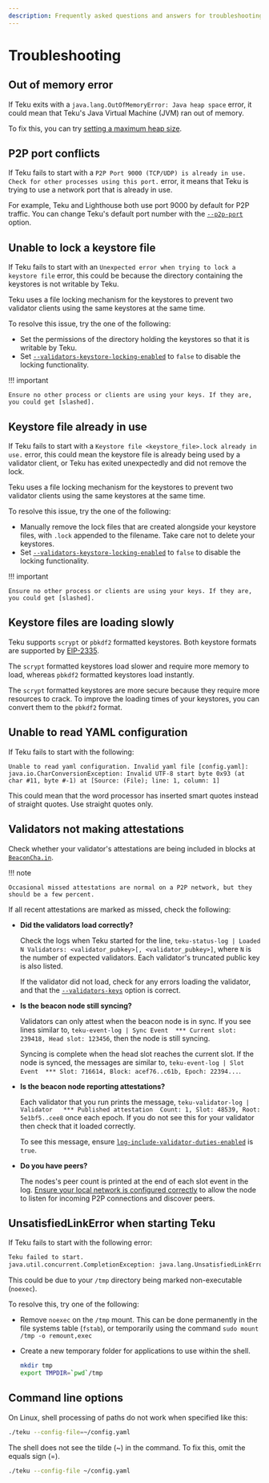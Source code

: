 ```yaml
---
description: Frequently asked questions and answers for troubleshooting Teku
---
```


# Troubleshooting

## Out of memory error

If Teku exits with a `java.lang.OutOfMemoryError: Java heap space` error, it could mean that Teku's
Java Virtual Machine (JVM) ran out of memory.

To fix this, you can try [setting a maximum heap size].

## P2P port conflicts

If Teku fails to start with a `P2P Port 9000 (TCP/UDP) is already in use. Check for other processes
using this port.` error, it means that Teku is trying to use a network port that is already in
use.

For example, Teku and Lighthouse both use port 9000 by default for P2P traffic. You can change
Teku's default port number with the [`--p2p-port`](../../Reference/CLI/CLI-Syntax.md#p2p-port)
option.

## Unable to lock a keystore file

If Teku fails to start with an `Unexpected error when trying to lock a keystore file` error, this
could be because the directory containing the keystores is not writable by Teku.

Teku uses a file locking mechanism for the keystores to prevent two validator clients using the same
keystores at the same time.

To resolve this issue, try the one of the following:

* Set the permissions of the directory holding the keystores so that it is writable by Teku.
* Set [`--validators-keystore-locking-enabled`](../../Reference/CLI/CLI-Syntax.md#validators-keystore-locking-enabled)
    to `false` to disable the locking functionality.

!!! important

    Ensure no other process or clients are using your keys. If they are, you could get [slashed].

## Keystore file already in use

If Teku fails to start with a `Keystore file <keystore_file>.lock already in use.` error, this
could mean the keystore file is already being used by a validator client, or Teku has exited
unexpectedly and did not remove the lock.

Teku uses a file locking mechanism for the keystores to prevent two validator clients using the same
keystores at the same time.

To resolve this issue, try the one of the following:

* Manually remove the lock files that are created alongside your keystore files, with `.lock`
    appended to the filename. Take care not to delete your keystores.
* Set [`--validators-keystore-locking-enabled`](../../Reference/CLI/CLI-Syntax.md#validators-keystore-locking-enabled)
    to `false` to disable the locking functionality.

!!! important

    Ensure no other process or clients are using your keys. If they are, you could get [slashed].

## Keystore files are loading slowly

Teku supports `scrypt` or `pbkdf2` formatted keystores. Both keystore formats are supported by
[EIP-2335].

The `scrypt` formatted keystores load slower and require more memory to load, whereas `pbkdf2`
formatted keystores load instantly.

The `scrypt` formatted keystores are more secure because they require more resources to crack. To
improve the loading times of your keystores, you can convert them to the `pbkdf2` format.

## Unable to read YAML configuration

If Teku fails to start with the following:

```lang-none
Unable to read yaml configuration. Invalid yaml file [config.yaml]:
java.io.CharConversionException: Invalid UTF-8 start byte 0x93 (at char #11, byte #-1) at [Source: (File); line: 1, column: 1]
```

This could mean that the word processor has inserted smart quotes instead of straight quotes. Use
straight quotes only.

## Validators not making attestations

Check whether your validator's attestations are being included in blocks at [`BeaconCha.in`](https://beaconcha.in/).

!!! note

    Occasional missed attestations are normal on a P2P network, but they should be a few percent.

If all recent attestations are marked as missed, check the following:

* **Did the validators load correctly?**

    Check the logs when Teku started for the line,
    `teku-status-log | Loaded N Validators: <validator_pubkey>[, <validator_pubkey>]`, where `N` is
    the number of expected validators. Each validator's truncated public key is also listed.

    If the validator did not load, check for any errors loading the validator, and that the
    [`--validators-keys`](../../Reference/CLI/CLI-Syntax.md#validators-keys) option is
    correct.

* **Is the beacon node still syncing?**

    Validators can only attest when the beacon node is in sync. If you see lines similar to,
    `teku-event-log | Sync Event  *** Current slot: 239418, Head slot: 123456`, then the node is
    still syncing.

    Syncing is complete when the head slot reaches the current slot. If the node is synced, the
    messages are similar to,
    `teku-event-log | Slot Event  *** Slot: 716614, Block: acef76..c61b, Epoch: 22394...`.

* **Is the beacon node reporting attestations?**

    Each validator that you run prints the message, `teku-validator-log | Validator   *** Published
    attestation  Count: 1, Slot: 48539, Root: 5e1bf5..cee8` once each epoch. If you do not see this
    for your validator then check that it loaded correctly.

    To see this message, ensure
    [`log-include-validator-duties-enabled`](../../Reference/CLI/CLI-Syntax.md#log-include-validator-duties-enabled) is `true`.

* **Do you have peers?**

    The nodes's peer count is printed at the end of each slot event in the log.
    [Ensure your local network is configured correctly] to allow the node to listen for incoming P2P
    connections and discover peers.

## UnsatisfiedLinkError when starting Teku

If Teku fails to start with the following error:

```bash
Teku failed to start.
java.util.concurrent.CompletionException: java.lang.UnsatisfiedLinkError: /tmp/librocksdbjni8697586722914603821.so...
```

This could be due to your `/tmp` directory being marked non-executable (`noexec`).

To resolve this, try one of the following:

* Remove `noexec` on the `/tmp` mount. This can be done permanently in the
    file systems table (`fstab`), or temporarily using the command `sudo mount /tmp -o remount,exec`

* Create a new temporary folder for applications to use within the shell.

    ```bash
    mkdir tmp
    export TMPDIR=`pwd`/tmp
    ```

## Command line options

On Linux, shell processing of paths do not work when specified like this:

```bash
./teku --config-file=~/config.yaml
```

The shell does not see the tilde (~) in the command. To fix this, omit the equals sign (=).

```bash
./teku --config-file ~/config.yaml
```

<!-- links -->
[Ensure your local network is configured correctly]: ../Find-and-Connect/Improve-Connectivity.md
[EIP-2335]: https://eips.ethereum.org/EIPS/eip-2335
[slashed]: ../../Concepts/Slashing-Protection.md
[setting a maximum heap size]: ../Get-Started/Manage-Memory.md
